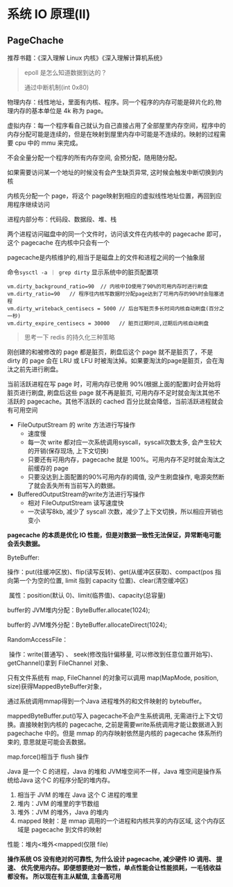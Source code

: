 # 系统 IO 原理(II)

## PageChache

推荐书籍：《深入理解 Linux 内核》《深入理解计算机系统》

> epoll 是怎么知道数据到达的？
>
> 通过中断机制(int 0x80)

物理内存：线性地址，里面有内核、程序。同一个程序的内存可能是碎片化的,物理内存的基本单位是 4k 称为 page。

虚拟内存：每一个程序看自己就认为自己直接占用了全部屋里内存空间，程序中的内存分配可能是连续的，但是在映射到屋里内存中可能是不连续的。映射的过程需要 cpu 中的 mmu 来完成。

不会全量分配一个程序的所有内存空间, 会预分配，随用随分配。

如果需要访问某一个地址的时候没有会产生缺页异常, 这时候会触发中断切换到内核

内核先分配一个 page，将这个 page映射到相应的虚拟线性地址位置，再回到应用程序继续访问

进程内部分布：代码段、数据段、堆、栈

两个进程访问磁盘中的同一个文件时，访问该文件在内核中的 pagecache 即可，这个 pagecache 在内核中只会有一个

pagecache是内核维护的,相当于是磁盘上的文件和进程之间的一个抽象层

命令`sysctl -a ｜ grep dirty` 显示系统中的脏页配置项

```
vm.dirty_background_ratio=90  // 内核中IO使用了90%的可用内存时进行刷盘
vm.dirty_ratio=90	// 程序往内核写数据时分配page达到了可用内存的90%时会阻塞进程
vm.dirty_writeback_centisecs = 5000 // 后台写脏页多长时间内核自动刷盘(百分之一秒)
vm.dirty_expire_centisecs = 30000	// 脏页过期时间,过期后内核自动刷盘
```

> 思考一下 redis 的持久化三种策略

刚创建的和被修改的 page 都是脏页，刷盘后这个 page 就不是脏页了，不是dirty 的 page 会在 LRU 或 LFU 时被淘汰掉。如果要淘汰的page是脏页，会在淘汰之前先进行刷盘。

当前活跃进程在写 page 时，可用内存已使用 90%(根据上面的配置)时会开始将脏页进行刷盘, 刷盘后这些 page 就不再是脏页, 可用内存不足时就会淘汰其他不活跃的 pagecache。其他不活跃的 cached 百分比就会降低，当前活跃进程就会有可用空间



* FileOutputStream 的 write 方法进行写操作
  * 速度慢
  * 每一次 write 都对应一次系统调用syscall，syscall次数太多, 会产生较大的开销(保存现场, 上下文切换)
  * 只要还有可用内存，pagecache 就是 100%。可用内存不足时就会淘汰之前缓存的 page
  * 只要没达到上面配置的90%可用内存的阈值, 没产生刷盘操作, 电源突然断了就会丢失所有当前写入的数据。
* BufferedOutputStream的write方法进行写操作
  * 相对 FileOutputStream 读写速度快
  * 一次读写8kb, 减少了 syscall 次数，减少了上下文切换，所以相应开销也变小

**pagecache 的本质是优化 IO 性能，但是对数据一致性无法保证，异常断电可能会丢失数据。**

ByteBuffer:

​	操作：put(往缓冲区放)、flip(读写反转)、get(从缓冲区获取)、compact(pos 指向第一个为空的位置, limit 指到 capacity 位置)、clear(清空缓冲区)

​	属性：position(默认 0)、limit(临界值)、capacity(总容量)

buffer的 JVM堆内分配：ByteBuffer.allocate(1024);

buffer的 JVM堆外分配：ByteBuffer.allocateDirect(1024);



RandomAccessFile：

​	操作：write(普通写) 、 seek(修改指针偏移量, 可以修改到任意位置开始写)、getChannel()拿到 FileChannel 对象、

只有文件系统有 map, FileChannel 的对象可以调用 map(MapMode, position, size)获得MappedByteBuffer对象，

通过系统调用mmap得到一个Java 进程堆外的和文件映射的 bytebuffer。

mappedByteBuffer.put()写入 pagecache不会产生系统调用, 无需进行上下文切换。直接映射到内核的 pagecache, 之前是需要write系统调用才能让数据进入到 pagechache 中的。但是 mmap 的内存映射依然是内核的 pagecache 体系所约束的, 意思就是可能会丢数据。

map.force()相当于 flush 操作

Java 是一个 C 的进程，Java 的堆和 JVM堆空间不一样，Java 堆空间是操作系统给Java 这个C 的程序分配的堆内存。

1. 相当于 JVM 的堆在 Java 这个 C 进程的堆里
2. 堆内：JVM 的堆里的字节数组
3. 堆外：JVM 的堆外，Java 的堆内
4. mapped 映射：是 mmap 调用的一个进程和内核共享的内存区域, 这个内存区域是 pagecache 到文件的映射

性能：堆内<堆外<mapped(仅限 file)

**操作系统 OS 没有绝对的可靠性, 为什么设计 pagecache, 减少硬件 IO 调用、 提速、 优先使用内存。即便想要绝对一致性，单点性能会让性能损耗，一毛钱收益都没有。 所以现在有主从赋值, 主备高可用**





